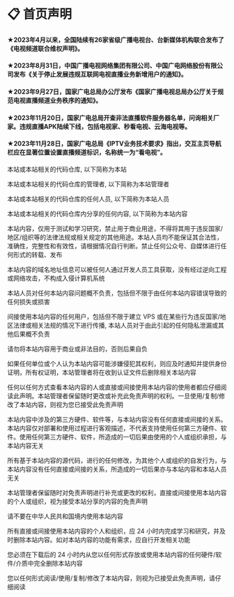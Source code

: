 # 📋 首页声明

#### **★2023年4月以来，全国陆续有26家省级广播电视台、台新媒体机构联合发布了《电视频道联合维权声明》。**

#### **★2023年8月31日，中国广播电视网络集团有限公司、中国广电网络股份有限公司发布《关于停止发展违规互联网电视直播业务新增用户的通知》。**

#### **★2023年9月27日，国家广电总局办公厅发布《国家广播电视总局办公厅关于规范电视直播频道业务秩序的通知》。**

#### **★2023年11月20日，国家广电总局开查非法直播软件服务器名单，问询相关厂家。违规直播APK陆续下线，包括电视家、秒看电视、云海电视等。**

#### **★2023年11月28日，国家广电总局《IPTV业务技术要求》指出，交互主页导航栏应在显著位置设置直播频道标识，名称统一为“看电视”。**

本站或本站相关的代码仓库, 以下简称为本站

本站或本站相关的代码仓库的管理者, 以下简称为本站管理者

本站或本站相关的代码仓库的任何人员, 以下简称为本站人员

本站或本站相关的代码仓库内分享的任何内容, 以下简称为本站内容

本站内容，仅用于测试和学习研究，禁止用于商业用途，不得将其用于违反国家/地区/组织等的法律法规或相关规定的其他用途。本站人员均不能保证其合法性，准确性，完整性和有效性，请根据情况自行判断。禁止任何公众号、自媒体进行任何形式的转载、发布

本站内容的域名地址信息可以被任何人通过开发人员工具获取，没有经过逆向工程或网络攻击，不构成入侵计算机系统

本站人员对任何本站内容问题概不负责，包括但不限于由任何本站内容错误导致的任何损失或损害

间接使用本站内容的任何用户，包括但不限于建立 VPS 或在某些行为违反国家/地区法律或相关法规的情况下进行传播, 本站人员对于由此引起的任何隐私泄漏或其他后果概不负责

请勿将本站内容用于商业或非法目的，否则后果自负

如果任何单位或个人认为本站内容可能涉嫌侵犯其权利，则应及时通知并提供身份证明，所有权证明，本站管理者将在收到认证文件后删除相关本站内容

任何以任何方式查看本站内容的人或直接或间接使用本站内容的使用者都应仔细阅读此声明。本站管理者保留随时更改或补充此免责声明的权利。一旦使用/复制/修改了本站内容，则视为您已接受此免责声明

本站内容中涉及的第三方硬件、软件等，与本站内容没有任何直接或间接的关系。本站内容仅对部署和使用过程进行客观描述，不代表支持使用任何第三方硬件、软件。使用任何第三方硬件、软件，所造成的一切后果由使用的个人或组织承担，与本站内容无关

所有基于本站内容的源代码，进行的任何修改，为其他个人或组织的自发行为，与本站内容没有任何直接或间接的关系，所造成的一切后果亦与本站内容和本站人员无关

本站管理者保留随时对免责声明进行补充或更改的权利，直接或间接使用本站内容的个人或组织，视为接受本站分享的内容的免责声明

请不要在中华人民共和国境内使用本站内容

所有直接或间接使用本站内容的个人和组织，应 24 小时内完成学习和研究，并及时删除本站内容。如对本站内容的功能有需求，应自行开发相关功能

您必须在下载后的 24 小时内从您以任何形式存放或使用本站内容的任何硬件/软件/介质中完全删除本站内容

您以任何形式阅读/使用/复制/修改了本站内容，则视为已接受此免责声明，请仔细阅读
